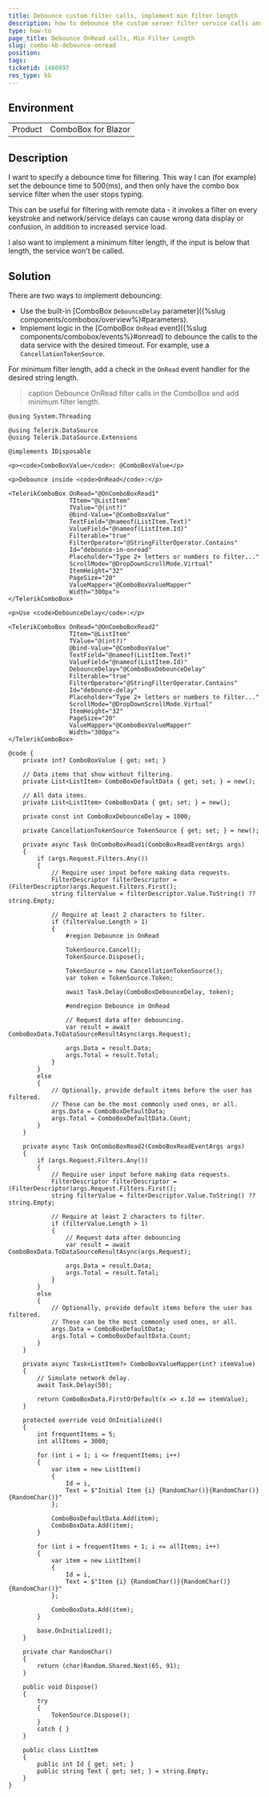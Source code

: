 ```yaml
---
title: Debounce custom filter calls, implement min filter length
description: how to debounce the custom server filter service calls and to implement min filter length.
type: how-to
page_title: Debounce OnRead calls, Min Filter Length
slug: combo-kb-debounce-onread
position: 
tags: 
ticketid: 1460897
res_type: kb
---
```


## Environment
<table>
	<tbody>
		<tr>
			<td>Product</td>
			<td>ComboBox for Blazor</td>
		</tr>
	</tbody>
</table>


## Description

I want to specify a debounce time for filtering. This way I can (for example) set the debounce time to 500(ms), and then only have the combo box service filter when the user stops typing.

This can be useful for filtering with remote data - it invokes a filter on every keystroke and network/service delays can cause wrong data display or confusion, in addition to increased service load.

I also want to implement a minimum filter length, if the input is below that length, the service won't be called.

## Solution

There are two ways to implement debouncing:

* Use the built-in [ComboBox `DebounceDelay` parameter]({%slug components/combobox/overview%}#parameters).
* Implement logic in the [ComboBox `OnRead` event]({%slug components/combobox/events%}#onread) to debounce the calls to the data service with the desired timeout. For example, use a `CancellationTokenSource`.

For minimum filter length, add a check in the `OnRead` event handler for the desired string length.

>caption Debounce OnRead filter calls in the ComboBox and add minimum filter length.

````RAZOR
@using System.Threading

@using Telerik.DataSource
@using Telerik.DataSource.Extensions

@implements IDisposable

<p><code>ComboBoxValue</code>: @ComboBoxValue</p>

<p>Debounce inside <code>OnRead</code>:</p>

<TelerikComboBox OnRead="@OnComboBoxRead1"
                 TItem="@ListItem"
                 TValue="@(int?)"
                 @bind-Value="@ComboBoxValue"
                 TextField="@nameof(ListItem.Text)"
                 ValueField="@nameof(ListItem.Id)"
                 Filterable="true"
                 FilterOperator="@StringFilterOperator.Contains"
                 Id="debounce-in-onread"
                 Placeholder="Type 2+ letters or numbers to filter..."
                 ScrollMode="@DropDownScrollMode.Virtual"
                 ItemHeight="32"
                 PageSize="20"
                 ValueMapper="@ComboBoxValueMapper"
                 Width="300px">
</TelerikComboBox>

<p>Use <code>DebounceDelay</code>:</p>

<TelerikComboBox OnRead="@OnComboBoxRead2"
                 TItem="@ListItem"
                 TValue="@(int?)"
                 @bind-Value="@ComboBoxValue"
                 TextField="@nameof(ListItem.Text)"
                 ValueField="@nameof(ListItem.Id)"
                 DebounceDelay="@ComboBoxDebounceDelay"
                 Filterable="true"
                 FilterOperator="@StringFilterOperator.Contains"
                 Id="debounce-delay"
                 Placeholder="Type 2+ letters or numbers to filter..."
                 ScrollMode="@DropDownScrollMode.Virtual"
                 ItemHeight="32"
                 PageSize="20"
                 ValueMapper="@ComboBoxValueMapper"
                 Width="300px">
</TelerikComboBox>

@code {
    private int? ComboBoxValue { get; set; }

    // Data items that show without filtering.
    private List<ListItem> ComboBoxDefaultData { get; set; } = new();

    // All data items.
    private List<ListItem> ComboBoxData { get; set; } = new();

    private const int ComboBoxDebounceDelay = 1000;

    private CancellationTokenSource TokenSource { get; set; } = new();

    private async Task OnComboBoxRead1(ComboBoxReadEventArgs args)
    {
        if (args.Request.Filters.Any())
        {
            // Require user input before making data requests.
            FilterDescriptor filterDescriptor = (FilterDescriptor)args.Request.Filters.First();
            string filterValue = filterDescriptor.Value.ToString() ?? string.Empty;

            // Require at least 2 characters to filter.
            if (filterValue.Length > 1)
            {
                #region Debounce in OnRead

                TokenSource.Cancel();
                TokenSource.Dispose();

                TokenSource = new CancellationTokenSource();
                var token = TokenSource.Token;

                await Task.Delay(ComboBoxDebounceDelay, token);

                #endregion Debounce in OnRead

                // Request data after debouncing.
                var result = await ComboBoxData.ToDataSourceResultAsync(args.Request);

                args.Data = result.Data;
                args.Total = result.Total;
            }
        }
        else
        {
            // Optionally, provide default items before the user has filtered.
            // These can be the most commonly used ones, or all.
            args.Data = ComboBoxDefaultData;
            args.Total = ComboBoxDefaultData.Count;
        }
    }

    private async Task OnComboBoxRead2(ComboBoxReadEventArgs args)
    {
        if (args.Request.Filters.Any())
        {
            // Require user input before making data requests.
            FilterDescriptor filterDescriptor = (FilterDescriptor)args.Request.Filters.First();
            string filterValue = filterDescriptor.Value.ToString() ?? string.Empty;

            // Require at least 2 characters to filter.
            if (filterValue.Length > 1)
            {
                // Request data after debouncing
                var result = await ComboBoxData.ToDataSourceResultAsync(args.Request);

                args.Data = result.Data;
                args.Total = result.Total;
            }
        }
        else
        {
            // Optionally, provide default items before the user has filtered.
            // These can be the most commonly used ones, or all.
            args.Data = ComboBoxDefaultData;
            args.Total = ComboBoxDefaultData.Count;
        }
    }

    private async Task<ListItem?> ComboBoxValueMapper(int? itemValue)
    {
        // Simulate network delay.
        await Task.Delay(50);

        return ComboBoxData.FirstOrDefault(x => x.Id == itemValue);
    }

    protected override void OnInitialized()
    {
        int frequentItems = 5;
        int allItems = 3000;

        for (int i = 1; i <= frequentItems; i++)
        {
            var item = new ListItem()
            {
                Id = i,
                Text = $"Initial Item {i} {RandomChar()}{RandomChar()}{RandomChar()}"
            };

            ComboBoxDefaultData.Add(item);
            ComboBoxData.Add(item);
        }

        for (int i = frequentItems + 1; i <= allItems; i++)
        {
            var item = new ListItem()
            {
                Id = i,
                Text = $"Item {i} {RandomChar()}{RandomChar()}{RandomChar()}"
            };

            ComboBoxData.Add(item);
        }

        base.OnInitialized();
    }

    private char RandomChar()
    {
        return (char)Random.Shared.Next(65, 91);
    }

    public void Dispose()
    {
        try
        {
            TokenSource.Dispose();
        }
        catch { }
    }

    public class ListItem
    {
        public int Id { get; set; }
        public string Text { get; set; } = string.Empty;
    }
}
````
